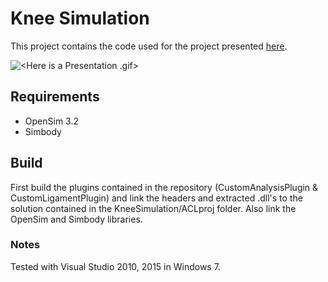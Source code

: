 # Knee Simulation


This project contains the code used for the project presented [here](https://www.youtube.com/watch?v=55KIqKJ46kc "here").

![<Here is a Presentation .gif>](https://j.gifs.com/RogZGE.gif "This is a Presentation .gif")

## Requirements
*	OpenSim 3.2
*	Simbody 
	
## Build

First build the plugins contained in the repository (CustomAnalysisPlugin & CustomLigamentPlugin) and link the headers and extracted .dll's to the solution contained in the KneeSimulation/ACLproj folder.
Also link the OpenSim and Simbody libraries.

### Notes
Tested with Visual Studio 2010, 2015 in Windows 7.
